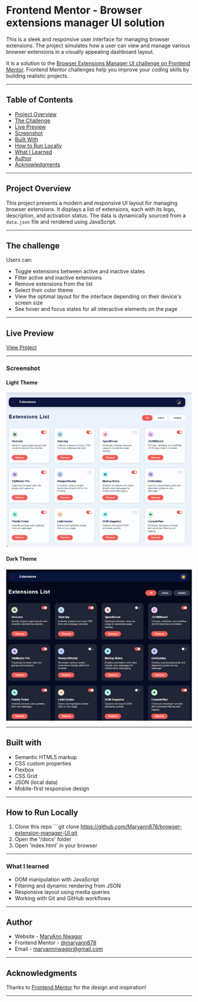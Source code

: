 # Frontend Mentor - Browser extensions manager UI solution

This is a sleek and responsive user interface for managing browser extensions. The project simulates how a user can view and manage various browser extensions in a visually appealing dashboard layout.

It is a solution to the [Browser Extensions Manager UI challenge on Frontend Mentor](https://www.frontendmentor.io/challenges/browser-extension-manager-ui-yNZnOfsMAp). Frontend Mentor challenges help you improve your coding skills by building realistic projects.  

---

## Table of Contents

- [Project Overview](#project-overview)
- [The Challenge](#the-challenge)
- [Live Preview](#live-preview)
- [Screenshot](#screenshot)
- [Built With](#built-with)
- [How to Run Locally](#how-to-run-locally)
- [What I Learned](#what-i-learned)
- [Author](#author)
- [Acknowledgments](#acknowledgments)

---

## Project Overview

This project presents a modern and responsive UI layout for managing browser extensions. It displays a list of extensions, each with its logo, description, and activation status. The data is dynamically sourced from a `data.json` file and rendered using JavaScript.

---

## The challenge

Users can:

- Toggle extensions between active and inactive states
- Filter active and inactive extensions
- Remove extensions from the list
- Select their color theme
- View the optimal layout for the interface depending on their device's screen size
- See hover and focus states for all interactive elements on the page

---

## Live Preview
[View Project](https://maryann878.github.io/browser-extension-manager-UI/)

---

### Screenshot

#### Light Theme
![Light theme](docs/assets/images/screenshot-light.png)

#### Dark Theme
![Dark theme](docs/assets/images/screenshot-dark.png)

---

## Built with

- Semantic HTML5 markup
- CSS custom properties 
- Flexbox
- CSS Grid
- JSON (local data)
- Mobile-first responsive design

---

## How to Run Locally

1. Clone this repo ```git clone  https://github.com/Maryann878/browser-extension-manager-UI.git
2. Open the '/docs' folder
3. Open 'index.html' in your browser 

---

### What I learned

- DOM manipulation with JavaScript
- Filtering and dynamic rendering from JSON
- Responsive layout using media queries
- Working with Git and GitHub workflows

---

## Author

- Website - [MaryAnn Nwagor](https://maryann878.github.io/browser-extension-manager-UI/)
- Frontend Mentor - [@maryann878](https://www.frontendmentor.io/profile/Maryann878)
- Email - [maryannnwagor@gmail.com](mailto:maryannnwagor@gmail.com)

---

## Acknowledgments
Thanks to [Frontend Mentor](https://www.frontendmentor.io) for the design and inspiration!

---

